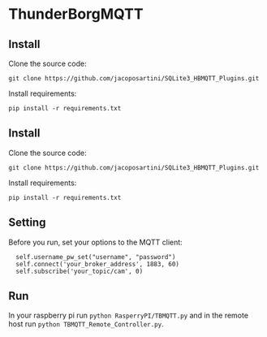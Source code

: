 # ThunderBorgMQTT
## Install
Clone the source code:
```
git clone https://github.com/jacoposartini/SQLite3_HBMQTT_Plugins.git
```
Install requirements:
```
pip install -r requirements.txt
```
## Install
Clone the source code:
```
git clone https://github.com/jacoposartini/SQLite3_HBMQTT_Plugins.git
```
Install requirements:
```
pip install -r requirements.txt
```
## Setting
Before you run, set your options to the MQTT client:
```
  self.username_pw_set("username", "password")
  self.connect('your_broker_address', 1883, 60)
  self.subscribe('your_topic/cam', 0)
```
## Run
In your raspberry pi run ```python RasperryPI/TBMQTT.py``` and in the remote host run ```python TBMQTT_Remote_Controller.py```.
